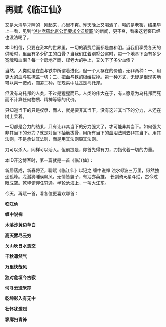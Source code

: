 再赋《临江仙》
====



又是大清早才睡的，刚起来，心里不爽。昨天晚上又喝酒了，喝的是老窖，结果早上一看，见到“[泸州老窖北京公司要求全员辞职](http://news.sina.com.cn/c/2007-12-15/023213082412s.shtml)”的新闻，更不爽，看来这老窖已经也没法喝了。

本ID相信，只要在资本的世界里，一切的消费后面都是血和泪。当我们享受冬天的供暖时，里面有多少矿工的白骨？当我们住着别墅公寓时，每一个地基下面有多少冤魂和血泪？每一个房地产商、煤老大的手上，又欠下了多少血债？

当然，人类就是在血与铁中所谓着进化，但一个人存在的价值，无非两种：一、用更大的血与铁掩盖一切；二、把血与铁的根给拔掉。第一种方式，无疑是很现实地可以爽一把的，而第二种，在现实中注定是乌托邦。

但没有乌托邦的人类，不过是猩猩而已。人类的伟大在于，有人愿意为乌托邦而死而不计算任何物质、精神等等的代价。

只知道当下的只是奴隶，而人，就是要非其当下，没有这非其当下的分力，人还在树上呆着。

一切都是合力的结果，只有让非其当下的分力强大了，才可能非其当下。如何强大非其当下的分力？就是对当下抽筋拔骨，用所有当下的血泪法则去非其当下。用其法则，不是承认其法则，而是用其法则毁其法则。

刀可以杀人，同样可以活人。但前提是，你首先得有刀，刀指代着一切的力量。

本ID开这博客时，第一篇就是一首《临江仙》：

新居落成，新春将至，聊赋《临江仙》以记之 缠中说禅 浊水倾波三万里，愀然独坐孤峰。龙潜狮睡候飙风。无情皆竖子，有泪亦英雄。 长剑倚天星斗烂，古今过眼成空。乾坤俯仰任穷通。半轮沧海上，一苇大江东。

今天，再赋一首，看各位更喜欢哪首：

**临江仙**

**缠中说禅**

**木落沙黄边草白**

**高天雾尽云穷**

**关山映日水流空**

**千秋凛然气**

**万里快哉风**

**独对危垣今古寂**

**何寻去迹来踪**

**乾坤影入有无中**

**壮怀犹激烈**

**寥廓扫青锋**
